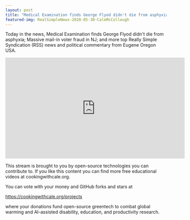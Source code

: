 ```yaml
---
layout: post
title: "Medical Examination finds George Flyod didn't die from asphyxia; Massive mail-in voter fraud in NJ"
featured-img: RealSimpleNews-2020-05-30-CaleMcCollough
---
```


Today in the news, Medical Examination finds George Flyod didn't die from asphyxia; Massive mail-in voter fraud in NJ; and more top Really Simple Syndication (RSS) news and political commentary from Eugene Oregon USA.

<iframe width="560" height="315" src="https://www.youtube.com/embed/4-PnZYFpOmI" frameborder="0" allow="accelerometer; autoplay; encrypted-media; gyroscope; picture-in-picture" allowfullscreen></iframe>

This stream is brought to you by open-source technologies you can contribute to. If you like this content you can find more free educational videos at cookingwithcale.org.

You can vote with your money and GitHub forks and stars at 

https://cookingwithcale.org/projects

where your donations fund open-source greentech to combat global warming and AI-assisted disability, education, and productivity research.
